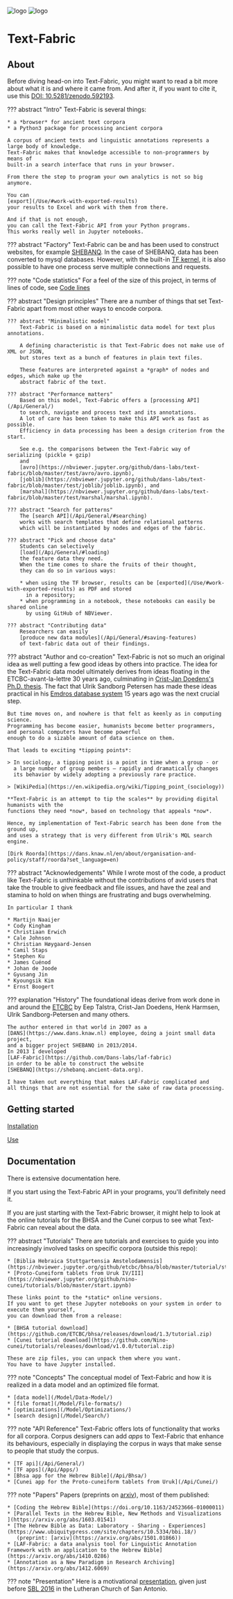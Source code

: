 ![logo](/images/tficon-small.png)
![logo](/images/tf.png)

# Text-Fabric

## About

Before diving head-on into Text-Fabric, you might want to read a bit more about
what it is and where it came from. And after it, if you want to cite it, use this
[DOI: 10.5281/zenodo.592193](https://doi.org/10.5281/zenodo.592193).

??? abstract "Intro"
    Text-Fabric is several things:

    * a *browser* for ancient text corpora
    * a Python3 package for processing ancient corpora

    A corpus of ancient texts and linguistic annotations represents a large body of knowledge.
    Text-Fabric makes that knowledge accessible to non-programmers by means of 
    built-in a search interface that runs in your browser.

    From there the step to program your own analytics is not so big anymore.

    You can
    [export](/Use/#work-with-exported-results)
    your results to Excel and work with them from there.

    And if that is not enough,
    you can call the Text-Fabric API from your Python programs.
    This works really well in Jupyter notebooks.

??? abstract "Factory"
    Text-Fabric can be and has been used to construct websites,
    for example [SHEBANQ](https://shebanq.ancient-data.org).
    In the case of SHEBANQ, data has been converted to mysql databases.
    However, with the built-in [TF kernel](/Server/Kernel), it is also possible to
    have one process serve multiple connections and requests.

??? note "Code statistics"
    For a feel of the size of this project, in terms of lines of code,
    see [Code lines](/Code/Stats)

??? abstract "Design principles"
    There are a number of things that set Text-Fabric apart from most other ways to encode 
    corpora.

    ??? abstract "Minimalistic model"
        Text-Fabric is based on a minimalistic data model for text plus annotations.

        A defining characteristic is that Text-Fabric does not make use of XML or JSON,
        but stores text as a bunch of features in plain text files.

        These features are interpreted against a *graph* of nodes and edges, which make up the
        abstract fabric of the text.

    ??? abstract "Performance matters"
        Based on this model, Text-Fabric offers a [processing API](/Api/General/)
        to search, navigate and process text and its annotations.
        A lot of care has been taken to make this API work as fast as possible.
        Efficiency in data processing has been a design criterion from the start.

        See e.g. the comparisons between the Text-Fabric way of serializing (pickle + gzip)
        and
        [avro](https://nbviewer.jupyter.org/github/dans-labs/text-fabric/blob/master/test/avro/avro.ipynb),
        [joblib](https://nbviewer.jupyter.org/github/dans-labs/text-fabric/blob/master/test/joblib/joblib.ipynb), and
        [marshal](https://nbviewer.jupyter.org/github/dans-labs/text-fabric/blob/master/test/marshal/marshal.ipynb).

    ??? abstract "Search for patterns"
        The [search API](/Api/General/#searching)
        works with search templates that define relational patterns
        which will be instantiated by nodes and edges of the fabric.

    ??? abstract "Pick and choose data"
        Students can selectively
        [load](/Api/General/#loading)
        the feature data they need.
        When the time comes to share the fruits of their thought,
        they can do so in various ways:

        * when using the TF browser, results can be [exported](/Use/#work-with-exported-results) as PDF and stored
          in a repository;
        * when programming in a notebook, these notebooks can easily be shared online
          by using GitHub of NBViewer.

    ??? abstract "Contributing data"
        Researchers can easily
        [produce new data modules](/Api/General/#saving-features)
        of text-fabric data out of their findings.

??? abstract "Author and co-creation"
    Text-Fabric is not so much an original idea as well putting a few good ideas by others
    into practice.
    The idea for the Text-Fabric data model ultimately derives from ideas floating
    in the ETCBC-avant-la-lettre 30 years ago, culminating in 
    [Crist-Jan Doedens's Ph.D. thesis](https://books.google.nl/books/about/Text_Databases.html?id=9ggOBRz1dO4C&redir_esc=y).
    The fact that Ulrik Sandborg Petersen has made these ideas practical in his
    [Emdros database system](https://emdros.org) 15 years ago was the next crucial step.

    But time moves on, and nowhere is that felt as keenly as in computing science.
    Programming has become easier, humanists become better programmers, and personal computers have become powerful
    enough to do a sizable amount of data science on them.

    That leads to exciting *tipping points*:

    > In sociology, a tipping point is a point in time when a group - or
      a large number of group members — rapidly and dramatically changes
      its behavior by widely adopting a previously rare practice.

    > [WikiPedia](https://en.wikipedia.org/wiki/Tipping_point_(sociology))

    **Text-Fabric is an attempt to tip the scales** by providing digital humanists with the
    functions they need *now*, based on technology that appeals *now*.

    Hence, my implementation of Text-Fabric search has been done from the ground up,
    and uses a strategy that is very different from Ulrik's MQL search engine.

    [Dirk Roorda](https://dans.knaw.nl/en/about/organisation-and-policy/staff/roorda?set_language=en)


??? abstract "Acknowledgements"
    While I wrote most of the code, a product like Text-Fabric is unthinkable without
    the contributions of avid users that take the trouble to give feedback and file issues,
    and have the zeal and stamina to hold on when things are frustrating and bugs overwhelming.

    In particular I thank

    * Martijn Naaijer
    * Cody Kingham
    * Christiaan Erwich
    * Cale Johnson
    * Christian Høygaard-Jensen
    * Camil Staps
    * Stephen Ku
    * James Cuénod
    * Johan de Joode
    * Gyusang Jin
    * Kyoungsik Kim
    * Ernst Boogert

??? explanation "History"
    The foundational ideas derive from work done in and around the
    [ETCBC](http://etcbc.nl)
    by Eep Talstra, Crist-Jan Doedens, Henk Harmsen, Ulrik Sandborg-Petersen
    and many others.

    The author entered in that world in 2007 as a 
    [DANS](https://www.dans.knaw.nl) employee, doing a joint small data project,
    and a bigger project SHEBANQ in 2013/2014.
    In 2013 I developed
    [LAF-Fabric](https://github.com/Dans-labs/laf-fabric)
    in order to be able to construct the website
    [SHEBANQ](https://shebanq.ancient-data.org).

    I have taken out everything that makes LAF-Fabric complicated and
    all things that are not essential for the sake of raw data processing.

## Getting started

[Installation](/Install)

[Use](/Use)

## Documentation

There is extensive documentation here.

If you start using the Text-Fabric API in your programs, you'll definitely need it.

If you are just starting with the Text-Fabric browser, it might help to
look at the online tutorials for the BHSA and the Cunei corpus to see what
Text-Fabric can reveal about the data.

??? abstract "Tutorials"
    There are tutorials and exercises to guide you into increasingly involved tasks
    on specific corpora (outside this repo):

    * [Biblia Hebraica Stuttgartensia Amstelodamensis](https://nbviewer.jupyter.org/github/etcbc/bhsa/blob/master/tutorial/start.ipynb)
    * [Proto-Cuneiform tablets from Uruk IV/III](https://nbviewer.jupyter.org/github/nino-cunei/tutorials/blob/master/start.ipynb)

    These links point to the *static* online versions.
    If you want to get these Jupyter notebooks on your system in order to execute them yourself, 
    you can download them from a release:

    * [BHSA tutorial download](https://github.com/ETCBC/bhsa/releases/download/1.3/tutorial.zip)
    * [Cunei tutorial download](https://github.com/Nino-cunei/tutorials/releases/download/v1.0.0/tutorial.zip)

    These are zip files, you can unpack them where you want.
    You have to have Jupyter installed.

??? note "Concepts"
    The conceptual model of Text-Fabric and how it is realized in a data model and an optimized file format.

    * [data model](/Model/Data-Model/)
    * [file format](/Model/File-formats/)
    * [optimizations](/Model/Optimizations/)
    * [search design](/Model/Search/)

??? note "API Reference"
    Text-Fabric offers lots of functionality that works for all corpora.
    Corpus designers can add *apps* to Text-Fabric that enhance its behaviours,
    especially in displaying the corpus in ways that make sense to people that study the corpus.

    * [TF api](/Api/General/)
    * [TF apps](/Api/Apps/)
    * [Bhsa app for the Hebrew Bible](/Api/Bhsa/)
    * [Cunei app for the Proto-cuneiform tablets from Uruk](/Api/Cunei/)
   
??? note "Papers"
    Papers (preprints on [arxiv](https://arxiv.org)), most of them published:

    * [Coding the Hebrew Bible](https://doi.org/10.1163/24523666-01000011)
    * [Parallel Texts in the Hebrew Bible, New Methods and Visualizations ](https://arxiv.org/abs/1603.01541)
    * [The Hebrew Bible as Data: Laboratory - Sharing - Experiences](https://www.ubiquitypress.com/site/chapters/10.5334/bbi.18/)
       (preprint: [arxiv](https://arxiv.org/abs/1501.01866))
    * [LAF-Fabric: a data analysis tool for Linguistic Annotation Framework with an application to the Hebrew Bible](https://arxiv.org/abs/1410.0286)
    * [Annotation as a New Paradigm in Research Archiving](https://arxiv.org/abs/1412.6069)

??? note "Presentation"
    Here is a motivational
    [presentation](http://www.slideshare.net/dirkroorda/text-fabric),
    given just before
    [SBL 2016](https://global-learning.org/mod/forum/discuss.php?d=22)
    in the Lutheran Church of San Antonio.
